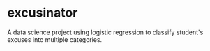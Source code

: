 # excusinator
A data science project using logistic regression to classify student's excuses into multiple categories.
